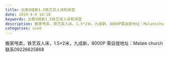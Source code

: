 ```yaml
---
title: 出售9成新1.5铁艺双人床和床垫
date: 2019-4-9 14:18
keywords: 出售9成新1.5铁艺双人床和床垫
description: 搬家甩卖，铁艺双人床，1.5*2米，九成新，8000P需自提地址：Malatechurch联系09226625868
categories: used
---
```

<td class="t_f" id="postmessage_3438820">

搬家甩卖，铁艺双人床，1.5*2米，九成新，8000P 需自提地址：Malate church<br/>
联系09226625868<br/>
<img alt="" border="0" class="zoom" data-cf-modified-982778177ef15fa0f992a6bc-="" file="http://www.flw.ph/data/appbyme/upload/image/201904/09/npXHuwRnntt1.jpg" id="aimg_EgGb5" lazyloadthumb="1" onclick="" onmouseover="" src="http://www.flw.ph/data/appbyme/upload/image/201904/09/npXHuwRnntt1.jpg"/><br/>
<img alt="" border="0" class="zoom" data-cf-modified-982778177ef15fa0f992a6bc-="" file="http://www.flw.ph/data/appbyme/upload/image/201904/09/8sc57AsZd3yN.jpg" id="aimg_oQw5w" lazyloadthumb="1" onclick="" onmouseover="" src="http://www.flw.ph/data/appbyme/upload/image/201904/09/8sc57AsZd3yN.jpg"/><br/>
</td>
